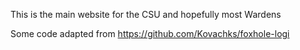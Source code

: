 This is the main website for the CSU and hopefully most Wardens 

Some code adapted from https://github.com/Kovachks/foxhole-logi